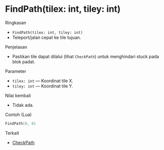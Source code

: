 # FindPath(tilex: int, tiley: int)

Ringkasan
- `FindPath(tilex: int, tiley: int)`
- Teleport/jalan cepat ke tile tujuan.

Penjelasan
- Pastikan tile dapat dilalui (lihat `CheckPath`) untuk menghindari stuck pada blok padat.

Parameter
- `tilex: int` — Koordinat tile X.
- `tiley: int` — Koordinat tile Y.

Nilai kembali
- Tidak ada.

Contoh (Lua)
```lua
FindPath(0, 0)
```

Terkait
- [CheckPath](CheckPath.md)
